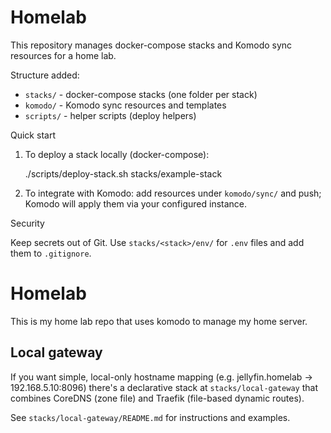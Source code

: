 # Homelab

This repository manages docker-compose stacks and Komodo sync resources for a home lab.

Structure added:

- `stacks/` - docker-compose stacks (one folder per stack)
- `komodo/` - Komodo sync resources and templates
- `scripts/` - helper scripts (deploy helpers)

Quick start

1. To deploy a stack locally (docker-compose):

   ./scripts/deploy-stack.sh stacks/example-stack

2. To integrate with Komodo: add resources under `komodo/sync/` and push; Komodo will apply them via your configured instance.

Security

Keep secrets out of Git. Use `stacks/<stack>/env/` for `.env` files and add them to `.gitignore`.
# Homelab

This is my home lab repo that uses komodo to manage my home server.

Local gateway
-------------

If you want simple, local-only hostname mapping (e.g. jellyfin.homelab -> 192.168.5.10:8096) there's a declarative stack at `stacks/local-gateway` that combines CoreDNS (zone file) and Traefik (file-based dynamic routes).

See `stacks/local-gateway/README.md` for instructions and examples.